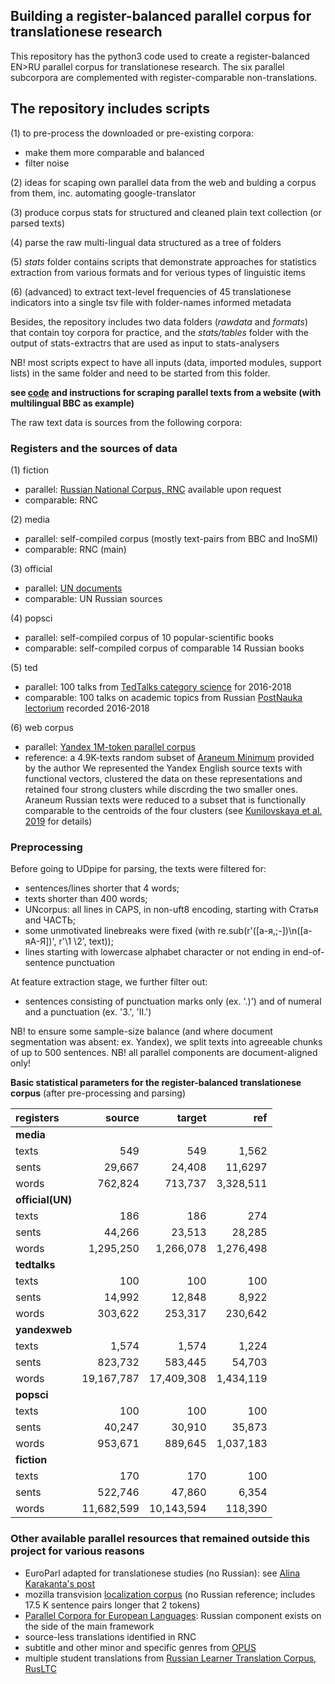 ## Building a register-balanced parallel corpus for translationese research

This repository has the python3 code used to create a register-balanced EN>RU parallel corpus for translationese research. 
The six parallel subcorpora are complemented with register-comparable non-translations.

## The repository includes scripts
(1) to pre-process the downloaded or pre-existing corpora: 

- make them more comparable and balanced
- filter noise

(2) ideas for scaping own parallel data from the web and bulding a corpus from them, inc. automating google-translator

(3) produce corpus stats for structured and cleaned plain text collection (or parsed texts)

(4) parse the raw multi-lingual data structured as a tree of folders

(5) *stats* folder contains scripts that demonstrate approaches for statistics extraction from various formats and for verious types of linguistic items

(6) (advanced) to extract text-level frequencies of 45 translationese indicators into a single tsv file with folder-names informed metadata

Besides, the repository includes two data folders (*rawdata* and *formats*) that contain toy corpora for practice, and the *stats/tables* folder with the output of stats-extractrs that are used as input to stats-analysers

NB! most scripts expect to have all inputs (data, imported modules, support lists) in the same folder and need to be started from this folder.

**see [code](https://github.com/kunilovskaya/scrape) and instructions for scraping parallel texts from a website (with multilingual BBC as example)**

The raw text data is sources from the following corpora:

### Registers and the sources of data
(1) fiction
- parallel: [Russian National Corpus, RNC](http://www.ruscorpora.ru/new/) available upon request
- comparable: RNC

(2) media
- parallel: self-compiled corpus (mostly text-pairs from BBC and InoSMI)
- comparable: RNC (main)

(3) official
- parallel: [UN documents](https://conferences.unite.un.org/UNCORPUS/en/DownloadOverview#download)
- comparable: UN Russian sources

(4) popsci
- parallel: self-compiled corpus of 10 popular-scientific books
- comparable: self-compiled corpus of comparable 14 Russian books

(5) ted
- parallel: 100 talks from [TedTalks category science](https://www.ted.com/talks?sort=newest&topics%5B%5D=Science) for 2016-2018
- comparable: 100 talks on academic topics from Russian [PostNauka lectorium](https://postnauka.ru/) recorded 2016-2018

(6) web corpus
- parallel: [Yandex 1M-token parallel corpus](https://translate.yandex.ru/corpus)
- reference: a 4.9K-texts random subset of [Araneum Minimum](http://unesco.uniba.sk/aranea_about/index.html) provided by the author 
We represented the Yandex English source texts with functional vectors, clustered the data on these representations and retained four strong clusters while discrding the two smaller ones.
Araneum Russian texts were reduced to a subset that is functionally comparable to the centroids of the four clusters (see [Kunilovskaya et al. 2019](https://comparable.limsi.fr/bucc2019/BUCC2019-proceedings.pdf#page=44) for details)

### Preprocessing

Before going to UDpipe for parsing, the texts were filtered for:
- sentences/lines shorter that 4 words;
- texts shorter than 400 words;
- UNcorpus: all lines in CAPS, in non-uft8 encoding, starting with Статья and ЧАСТЬ;
- some unmotivated linebreaks were fixed (with re.sub(r'([а-я,;-])\n([а-яА-Я])', r'\1 \2', text));
- lines starting with lowercase alphabet character or not ending in end-of-sentence punctuation

At feature extraction stage, we further filter out:
- sentences consisting of punctuation marks only (ex. '.)') and of numeral and a punctuation (ex. '3.', 'II.')

NB! to ensure some sample-size balance (and where document segmentation was absent: ex. Yandex), we split texts into agreeable chunks of up to 500 sentences.
NB! all parallel components are document-aligned only!

**Basic statistical parameters for the register-balanced translationese corpus** (after pre-processing and parsing)

 registers   |    source   |    target    |    ref         |
 :----------     |----------------:|----------------:|---------------:| 
 **media**        |                  |                  |                 |
 texts      |      549      |     549       |   1,562     |
 sents     |    29,667    |    24,408  |   11,6297   |
 words    |   762,824  |   713,737  | 3,328,511 |
 **official(UN)**|                |                  |                 |
 texts      |      186      |     186       |   274        |
 sents     |   44,266    |    23,513   |   28,285   |
 words    | 1,295,250 | 1,266,078 |1,276,498 |
 **tedtalks**     |                  |                  |                 |
 texts      |      100      |      100      |    100       |
 sents     |   14,992     |   12,848   |    8,922  |
 words    |   303,622  |   253,317  | 230,642   |
 **yandexweb**|                  |                  |                 |
 texts      |  1,574       |     1,574    |   1,224     |
 sents     |   823,732   |    583,445  |   54,703 |
 words    |19,167,787|17,409,308| 1,434,119|
 **popsci**       |                 |                    |                 |
 texts      |  100         |      100       |    100       |
 sents     |   40,247   |   30,910      |   35,873   |
 words    | 953,671   |   889,645   |  1,037,183  |
 **fiction**        |                  |                   |                  |
 texts      |  170          |     170        |      100       |
 sents     |   522,746   |     47,860   |       6,354   |
 words    | 11,682,599 | 10,143,594 |  118,390  |


### Other available parallel resources that remained outside this project for various reasons
- EuroParl adapted for translationese studies (no Russian): see [Alina Karakanta's post](https://medium.com/machine-translation-fbk/weve-told-you-before-re-discovering-translationese-in-machine-translation-research-6159ed45c085)
- mozilla transvision [localization corpus](https://transvision.mozfr.org/downloads/) (no Russian reference; includes 17.5 K sentence pairs longer that 2 tokens)
- [Parallel Corpora for European Languages](https://paracrawl.eu/): Russian component exists on the side of the main framework
- source-less translations identified in RNC
- subtitle and other minor and specific genres from [OPUS](http://opus.nlpl.eu/)
- multiple student translations from [Russian Learner Translation Corpus, RusLTC](https://www.rus-ltc.org/search)
 
